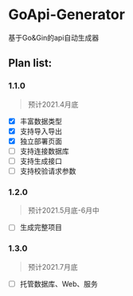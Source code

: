 # GoApi-Generator
基于Go&amp;Gin的api自动生成器

## Plan list:

### 1.1.0

> 预计2021.4月底
- [x] 丰富数据类型
- [x] 支持导入导出
- [x] 独立部署页面
- [ ] 支持连接数据库
- [ ] 支持生成接口
- [ ] 支持校验请求参数

### 1.2.0

> 预计2021.5月底-6月中
- [ ] 生成完整项目

### 1.3.0

> 预计2021.7月底
- [ ] 托管数据库、Web、服务
